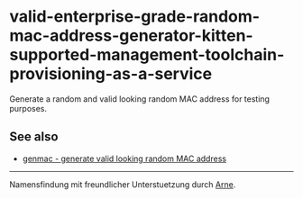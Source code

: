 # valid-enterprise-grade-random-mac-address-generator-kitten-supported-management-toolchain-provisioning-as-a-service

Generate a random and valid looking random MAC address for testing purposes.

## See also
- [genmac - generate valid looking random MAC address](https://github.com/andrewgho/genmac)

***
Namensfindung mit freundlicher Unterstuetzung durch [Arne](https://github.com/asmaps).
